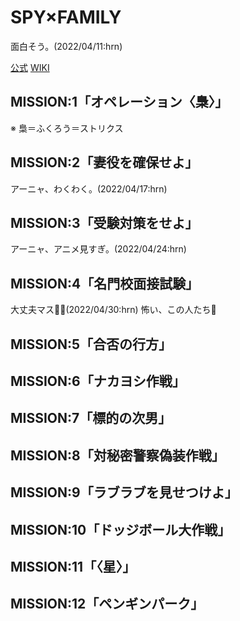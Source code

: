 # SPY×FAMILY

面白そう。(2022/04/11:hrn)

[公式](https://spy-family.net/) 
[WIKI](https://ja.wikipedia.org/wiki/SPY%C3%97FAMILY) 

## MISSION:1「オペレーション〈梟〉」

※ 梟＝ふくろう＝ストリクス

## MISSION:2「妻役を確保せよ」

アーニャ、わくわく。(2022/04/17:hrn)

## MISSION:3「受験対策をせよ」

アーニャ、アニメ見すぎ。(2022/04/24:hrn)

## MISSION:4「名門校面接試験」

大丈夫マス:ok_woman:(2022/04/30:hrn)
怖い、この人たち:monocle_face:

## MISSION:5「合否の行方」

## MISSION:6「ナカヨシ作戦」

## MISSION:7「標的の次男」

## MISSION:8「対秘密警察偽装作戦」

## MISSION:9「ラブラブを見せつけよ」

## MISSION:10「ドッジボール大作戦」

## MISSION:11「〈星〉」

## MISSION:12「ペンギンパーク」
